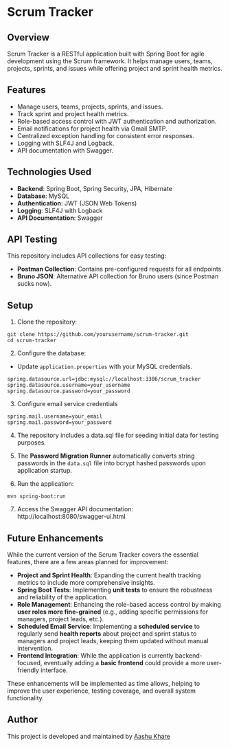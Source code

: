 
# **Scrum Tracker**


## **Overview**

Scrum Tracker is a RESTful application built with Spring Boot for agile development using the Scrum framework. It helps manage users, teams, projects, sprints, and issues while offering project and sprint health metrics.
## **Features**

- Manage users, teams, projects, sprints, and issues.
- Track sprint and project health metrics.
- Role-based access control with JWT authentication and authorization.
- Email notifications for project health via Gmail SMTP.
- Centralized exception handling for consistent error responses.
- Logging with SLF4J and Logback.
- API documentation with Swagger.


## **Technologies Used**

- **Backend**: Spring Boot, Spring Security, JPA, Hibernate 
- **Database**: MySQL
- **Authentication**: JWT (JSON Web Tokens)
- **Logging**: SLF4J with Logback
- **API Documentation**: Swagger  
## **API Testing**

This repository includes API collections for easy testing:  
- **Postman Collection**: Contains pre-configured requests for all endpoints.  
- **Bruno JSON**: Alternative API collection for Bruno users (since Postman sucks now). 
## **Setup**

1. Clone the repository:
```
git clone https://github.com/yourusername/scrum-tracker.git  
cd scrum-tracker
```

2.  Configure the database:
- Update `application.properties` with your MySQL credentials.
```
spring.datasource.url=jdbc:mysql://localhost:3306/scrum_tracker  
spring.datasource.username=your_username  
spring.datasource.password=your_password 
```

3. Configure email service credentials
```
spring.mail.username=your_email
spring.mail.password=your_password
```

4. The repository includes a data.sql file for seeding initial data for testing purposes.

5. The **Password Migration Runner** automatically converts string passwords in the `data.sql` file into bcrypt hashed passwords upon application startup.

6. Run the application:
```
mvn spring-boot:run  
```
7. Access the Swagger API documentation:
http://localhost:8080/swagger-ui.html


## **Future Enhancements**

While the current version of the Scrum Tracker covers the essential features, there are a few areas planned for improvement:

- **Project and Sprint Health**: Expanding the current health tracking metrics to include more comprehensive insights.
- **Spring Boot Tests**: Implementing **unit tests** to ensure the robustness and reliability of the application.
- **Role Management**: Enhancing the role-based access control by making **user roles more fine-grained** (e.g., adding specific permissions for managers, project leads, etc.).
- **Scheduled Email Service**: Implementing a **scheduled service** to regularly send **health reports** about project and sprint status to managers and project leads, keeping them updated without manual intervention.
- **Frontend Integration**: While the application is currently backend-focused, eventually adding a **basic frontend** could provide a more user-friendly interface.

These enhancements will be implemented as time allows, helping to improve the user experience, testing coverage, and overall system functionality.

## **Author**

This project is developed and maintained by [Aashu Khare](https://github.com/aashu0036)